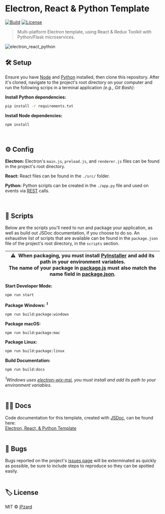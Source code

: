# Electron, React & Python Template

[![Build](https://img.shields.io/badge/build-passing-%23704cb6?style=for-the-badge)](https://github.com/iPzard/electron-react-python-template#readme)
[![License](https://img.shields.io/github/license/iPzard/electron-react-python-template?color=704cb6&style=for-the-badge)](https://github.com/iPzard/electron-react-python-template/blob/master/LICENSE)

> Multi-platform Electron template, using React & Redux Toolkit with Python/Flask microservices.

![electron_react_python](https://user-images.githubusercontent.com/8584126/95290114-59e42900-0821-11eb-8e43-a708959e8449.gif)

## 🛠️ Setup
Ensure you have [Node](https://nodejs.org/en/download/) and [Python](https://www.python.org/downloads/) installed, then clone this repository. After it's cloned, navigate to the project's root directory on your computer and
run the following scrips in a terminal application *(e.g., Git Bash)*:

**Install Python dependencies:**
```bash
pip install -r requirements.txt
```

**Install Node dependencies:**
```bash
npm install
```

<br>

## ⚙️ Config

**Electron:** Electron's `main.js`, `preload.js`, and `renderer.js` files can be found in the project's root directory.

**React:** React files can be found in the `./src/` folder.

**Python:** Python scripts can be created in the `./app.py` file and used on events via [REST](https://developer.mozilla.org/en-US/docs/Glossary/REST) calls.

<br>

## 📜 Scripts

Below are the scripts you'll need to run and package your application, as well as build out JSDoc documentation, if you choose to do so. An exhaustive list of scripts that are available can be found in the `package.json` file of the project's root directory, in the `scripts` section.

| ⚠️ &nbsp;When packaging, you must install [PyInstaller](https://pypi.org/project/pyinstaller) and add its path in your environment variables.<br />The name of your package in [package.js](https://github.com/iPzard/electron-react-python-template/blob/master/scripts/package.js) must also match the name field in [package.json](https://github.com/iPzard/electron-react-python-template/blob/master/package.json). |
| --- |

**Start Developer Mode:**
```bash
npm run start
```

**Package Windows: <sup>*1*</sup>**
```bash
npm run build:package:windows
```

**Package macOS:**
```bash
npm run build:package:mac
```

**Package Linux:**
```bash
npm run build:package:linux
```

**Build Documentation:**
```bash
npm run build:docs
```

*<sup>1</sup>Windows uses [electron-wix-msi](https://github.com/felixrieseberg/electron-wix-msi), you must install and add its path to your environment variables.*
<br><br>

## 🐱‍👓 Docs
Code documentation for this template, created with [JSDoc](https://github.com/jsdoc/jsdoc), can be found here:<br>
[Electron, React, & Python Template](https://ipzard.github.io/electron-react-python-template/)
<br><br>

## 🦟 Bugs
Bugs reported on the project's [issues page](https://github.com/iPzard/electron-react-python-template/issues) will be exterminated as quickly as possible, be sure to include steps to reproduce so they can be spotted easily.
<br><br>

## 🏷️ License
MIT © [iPzard](https://github.com/iPzard/electron-react-python-template/blob/master/LICENSE)
